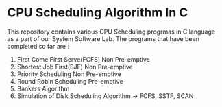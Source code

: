 # CPU Scheduling Algorithm In C

This repository contains various CPU Scheduling progrmas in C language as a part of our System Software Lab.
The programs that have been completed so far are : 

1. First Come First Serve(FCFS)  Non Pre-emptive
2. Shortest Job First(SJF)       Non Pre-emptive
3. Priority Scheduling           Non Pre-emptive 
4. Round Robin Scheduling        Pre-emptive
5. Bankers Algorithm
6. Simulation of Disk Scheduling Algorithm -> FCFS, SSTF, SCAN
